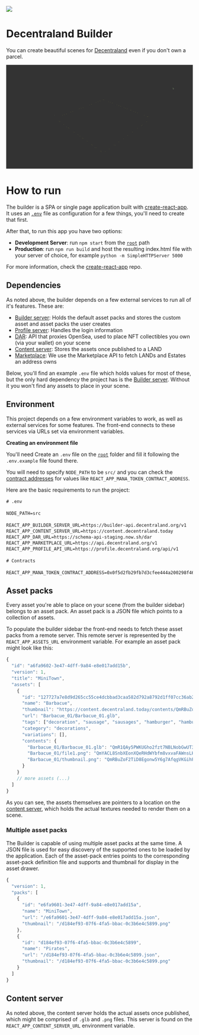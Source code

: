 ![](https://ui.decentraland.org/decentraland_128x128.png)

# Decentraland Builder

You can create beautiful scenes for [Decentraland](https://decentraland.org) even if you don't own a parcel.

![](https://github.com/decentraland/builder/blob/master/public/images/intro.gif)

# How to run

The builder is a SPA or single page application built with [create-react-app](https://github.com/facebook/create-react-app). It uses an [`.env`](#environment) file as configuration for a few things, you'll need to create that first.

After that, to run this app you have two options:

- **Development Server**: run `npm start` from the [`root`](https://github.com/decentraland/builder/tree/master) path
- **Production**: run `npm run build` and host the resulting index.html file with your server of choice, for example `python -m SimpleHTTPServer 5000`

For more information, check the [create-react-app](https://github.com/facebook/create-react-app) repo.

## Dependencies

As noted above, the builder depends on a few external services to run all of it's features. These are:
- [Builder server](https://github.com/decentraland/builder-server): Holds the default asset packs and stores the custom asset and asset packs the user creates
- [Profile server](https://github.com/decentraland/platform-profile): Handles the login information
- [DAR](https://github.com/decentraland/nft-schema-api): API that proxies OpenSea, used to place NFT collectibles you own (via your wallet) on your scene
- [Content server](https://github.com/decentraland/content-service): Stores the assets once published to a LAND
- [Marketplace](https://github.com/decentraland/marketplace): We use the Marketplace API to fetch LANDs and Estates an address owns

Below, you'll find an example `.env` file which holds values for most of these, but the only hard dependency the project has is the [Builder server](https://github.com/decentraland/builder-server). Without it you won't find any assets to place in your scene.

## Environment

This project depends on a few environment variables to work, as well as external services for some features.
The front-end connects to these services via URLs set via environment variables.

**Creating an environment file**

You'll need Create an `.env` file on the [`root`](https://github.com/decentraland/builder/tree/master) folder and fill it following the `.env.example` file found there.

You will need to specify `NODE_PATH` to be `src/` and you can check the [contract addresses](https://raw.githubusercontent.com/decentraland/contracts/gh-pages/addresses.json) for values like `REACT_APP_MANA_TOKEN_CONTRACT_ADDRESS`.

Here are the basic requirements to run the project:

```
# .env

NODE_PATH=src

REACT_APP_BUILDER_SERVER_URL=https://builder-api.decentraland.org/v1
REACT_APP_CONTENT_SERVER_URL=https://content.decentraland.today
REACT_APP_DAR_URL=https://schema-api-staging.now.sh/dar
REACT_APP_MARKETPLACE_URL=https://api.decentraland.org/v1
REACT_APP_PROFILE_API_URL=https://profile.decentraland.org/api/v1

# Contracts

REACT_APP_MANA_TOKEN_CONTRACT_ADDRESS=0x0f5d2fb29fb7d3cfee444a200298f468908cc942
```

## Asset packs

Every asset you're able to place on your scene (from the builder sidebar) belongs to an asset pack. An asset pack is a JSON file which points to a collection of assets.

To populate the builder sidebar the front-end needs to fetch these asset packs from a remote server. This remote server is represented by the `REACT_APP_ASSETS_URL` environment variable. For example an asset pack might look like this:

```javascript
{
  "id": "a6fa9602-3e47-4dff-9a84-e8e017add15b",
  "version": 1,
  "title": "MiniTown",
  "assets": [
    {
      "id": "127727a7e8d9d265cc55ce4dcbbad3caa582d792a8792d1ff07cc36ab2c3b045",
      "name": "Barbacue",
      "thumbnail": "https://content.decentraland.today/contents/QmRBuZoF2TiD8Egonw5Y6g7AfqgVKGihPwtE4pG5uxLtHX",
      "url": "Barbacue_01/Barbacue_01.glb",
      "tags": ["decoration", "sausage", "sausages", "hamburger", "hamburgers", "backyard", "eggplant", "charcoal", "fire"],
      "category": "decorations",
      "variations": [],
      "contents": {
        "Barbacue_01/Barbacue_01.glb": "QmR1QAy5PWKUGho2fzt7NBLNobGwUT3ghFz9DxXGoGLvQn",
        "Barbacue_01/file1.png": "QmYACL8SnbXEonXQeRHdWYbfm8vxvaFAWnsLHUaDG4ABp5",
        "Barbacue_01/thumbnail.png": "QmRBuZoF2TiD8Egonw5Y6g7AfqgVKGihPwtE4pG5uxLtHX"
      }
    }
    // more assets (...)
  ]
}
```

As you can see, the assets themselves are pointers to a location on the [content server](#content-server), which holds the actual textures needed to render them on a scene.

### Multiple asset packs

The Builder is capable of using multiple asset packs at the same time. A JSON file is used for easy discovery
of the supported ones to be loaded by the application.
Each of the asset-pack entries points to the corresponding asset-pack definition file and supports and
thumbnail for display in the asset drawer.

```javascript
{
  "version": 1,
  "packs": [
    {
      "id": "e6fa9601-3e47-4dff-9a84-e8e017add15a",
      "name": "MiniTown",
      "url": "/e6fa9601-3e47-4dff-9a84-e8e017add15a.json",
      "thumbnail": "/d184ef93-07f6-4fa5-bbac-0c3b6e4c5899.png"
    },
    {
      "id": "d184ef93-07f6-4fa5-bbac-0c3b6e4c5899",
      "name": "Pirates",
      "url": "/d184ef93-07f6-4fa5-bbac-0c3b6e4c5899.json",
      "thumbnail": "/d184ef93-07f6-4fa5-bbac-0c3b6e4c5899.png"
    }
  ]
}
```

## Content server

As noted above, the content server holds the actual assets once published, which might be comprised of `.glb` and `.png` files. This server is found on the `REACT_APP_CONTENT_SERVER_URL` environment variable.
